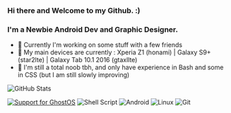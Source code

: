 ### Hi there and Welcome to my Github. :)

### I'm a Newbie Android Dev and Graphic Designer.
- 🔭 Currently I'm working on some stuff with a few friends
- 📱 My main devices are currently : Xperia Z1 (honami) | Galaxy S9+ (star2lte) | Galaxy Tab 10.1 2016 (gtaxllte)
- 👀 I'm still a total noob tbh, and only have experience in Bash and some in CSS (but I am still slowly improving)

![GitHub Stats](https://github-readme-stats.vercel.app/api?username=saku-bruh&theme=midnight-purple)
  
  <a href="https://t.me/GhostOS_AOSP"> <img src="https://img.shields.io/badge/telegram-Support_Group-informational?style=for-the-badge&labelColor=121217&logo=telegram" alt="Support for GhostOS" /></a>
<img alt="Shell Script" src="https://img.shields.io/badge/shell_script-%23121011.svg?style=for-the-badge&logo=gnu-bash&logoColor=white"/>
<img alt="Android" src="https://img.shields.io/badge/Android-3DDC84?style=for-the-badge&logo=android&logoColor=white" /> <img alt="Linux" src="https://img.shields.io/badge/Linux-FCC624?style=for-the-badge&logo=linux&logoColor=black"> <img alt="Git" src="https://img.shields.io/badge/git-%23F05033.svg?style=for-the-badge&logo=git&logoColor=white"/>
